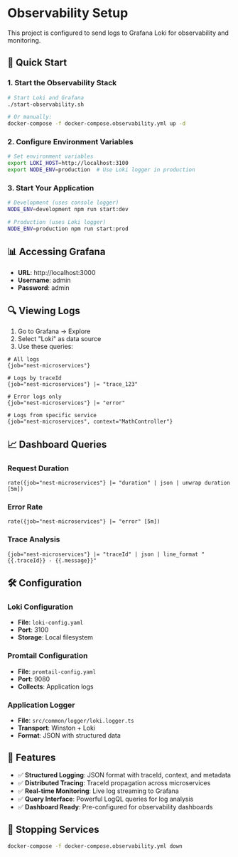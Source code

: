 # Observability Setup

This project is configured to send logs to Grafana Loki for observability and monitoring.

## 🚀 Quick Start

### 1. Start the Observability Stack

```bash
# Start Loki and Grafana
./start-observability.sh

# Or manually:
docker-compose -f docker-compose.observability.yml up -d
```

### 2. Configure Environment Variables

```bash
# Set environment variables
export LOKI_HOST=http://localhost:3100
export NODE_ENV=production  # Use Loki logger in production
```

### 3. Start Your Application

```bash
# Development (uses console logger)
NODE_ENV=development npm run start:dev

# Production (uses Loki logger)
NODE_ENV=production npm run start:prod
```

## 📊 Accessing Grafana

- **URL**: http://localhost:3000
- **Username**: admin
- **Password**: admin

## 🔍 Viewing Logs

1. Go to Grafana → Explore
2. Select "Loki" as data source
3. Use these queries:

```logql
# All logs
{job="nest-microservices"}

# Logs by traceId
{job="nest-microservices"} |= "trace_123"

# Error logs only
{job="nest-microservices"} |= "error"

# Logs from specific service
{job="nest-microservices", context="MathController"}
```

## 📈 Dashboard Queries

### Request Duration
```logql
rate({job="nest-microservices"} |= "duration" | json | unwrap duration [5m])
```

### Error Rate
```logql
rate({job="nest-microservices"} |= "error" [5m])
```

### Trace Analysis
```logql
{job="nest-microservices"} |= "traceId" | json | line_format "{{.traceId}} - {{.message}}"
```

## 🛠️ Configuration

### Loki Configuration
- **File**: `loki-config.yaml`
- **Port**: 3100
- **Storage**: Local filesystem

### Promtail Configuration
- **File**: `promtail-config.yaml`
- **Port**: 9080
- **Collects**: Application logs

### Application Logger
- **File**: `src/common/logger/loki.logger.ts`
- **Transport**: Winston + Loki
- **Format**: JSON with structured data

## 🎯 Features

- ✅ **Structured Logging**: JSON format with traceId, context, and metadata
- ✅ **Distributed Tracing**: TraceId propagation across microservices
- ✅ **Real-time Monitoring**: Live log streaming to Grafana
- ✅ **Query Interface**: Powerful LogQL queries for log analysis
- ✅ **Dashboard Ready**: Pre-configured for observability dashboards

## 🛑 Stopping Services

```bash
docker-compose -f docker-compose.observability.yml down
```
